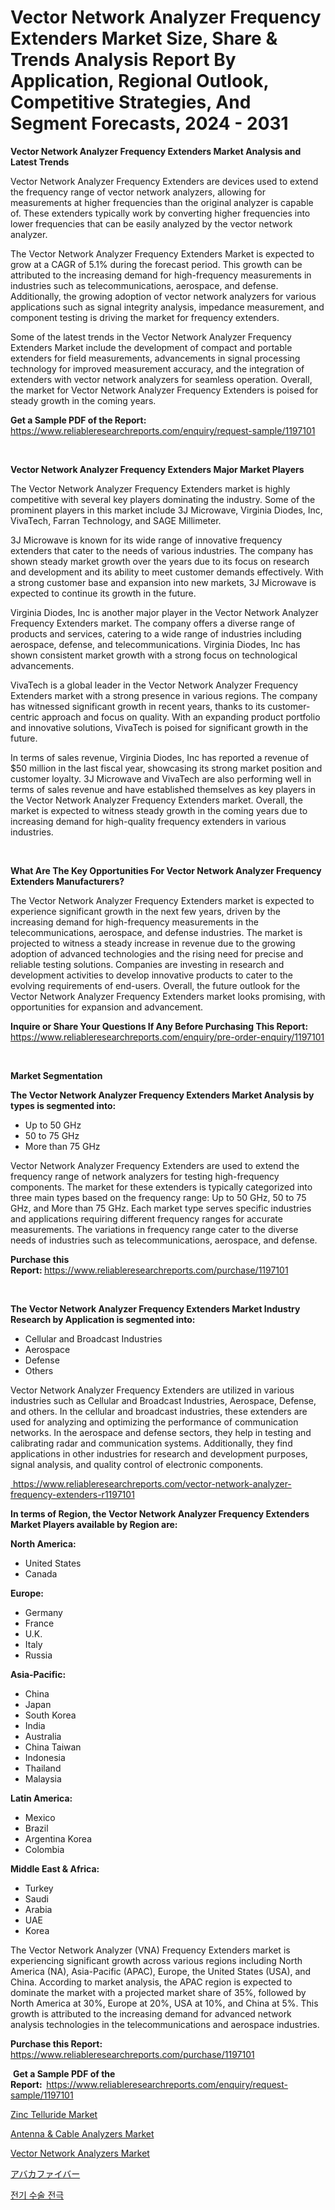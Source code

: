 <p><h1>Vector Network Analyzer Frequency Extenders Market Size, Share & Trends Analysis Report By Application, Regional Outlook, Competitive Strategies, And Segment Forecasts, 2024 - 2031</h1></p><p><strong>Vector Network Analyzer Frequency Extenders Market Analysis and Latest Trends</strong></p>
<p><p>Vector Network Analyzer Frequency Extenders are devices used to extend the frequency range of vector network analyzers, allowing for measurements at higher frequencies than the original analyzer is capable of. These extenders typically work by converting higher frequencies into lower frequencies that can be easily analyzed by the vector network analyzer.</p><p>The Vector Network Analyzer Frequency Extenders Market is expected to grow at a CAGR of 5.1% during the forecast period. This growth can be attributed to the increasing demand for high-frequency measurements in industries such as telecommunications, aerospace, and defense. Additionally, the growing adoption of vector network analyzers for various applications such as signal integrity analysis, impedance measurement, and component testing is driving the market for frequency extenders.</p><p>Some of the latest trends in the Vector Network Analyzer Frequency Extenders Market include the development of compact and portable extenders for field measurements, advancements in signal processing technology for improved measurement accuracy, and the integration of extenders with vector network analyzers for seamless operation. Overall, the market for Vector Network Analyzer Frequency Extenders is poised for steady growth in the coming years.</p></p>
<p><strong>Get a Sample PDF of the Report:&nbsp;</strong> <a href="https://www.reliableresearchreports.com/enquiry/request-sample/1197101">https://www.reliableresearchreports.com/enquiry/request-sample/1197101</a></p>
<p>&nbsp;</p>
<p><strong>Vector Network Analyzer Frequency Extenders Major Market Players</strong></p>
<p><p>The Vector Network Analyzer Frequency Extenders market is highly competitive with several key players dominating the industry. Some of the prominent players in this market include 3J Microwave, Virginia Diodes, Inc, VivaTech, Farran Technology, and SAGE Millimeter.</p><p>3J Microwave is known for its wide range of innovative frequency extenders that cater to the needs of various industries. The company has shown steady market growth over the years due to its focus on research and development and its ability to meet customer demands effectively. With a strong customer base and expansion into new markets, 3J Microwave is expected to continue its growth in the future.</p><p>Virginia Diodes, Inc is another major player in the Vector Network Analyzer Frequency Extenders market. The company offers a diverse range of products and services, catering to a wide range of industries including aerospace, defense, and telecommunications. Virginia Diodes, Inc has shown consistent market growth with a strong focus on technological advancements.</p><p>VivaTech is a global leader in the Vector Network Analyzer Frequency Extenders market with a strong presence in various regions. The company has witnessed significant growth in recent years, thanks to its customer-centric approach and focus on quality. With an expanding product portfolio and innovative solutions, VivaTech is poised for significant growth in the future.</p><p>In terms of sales revenue, Virginia Diodes, Inc has reported a revenue of $50 million in the last fiscal year, showcasing its strong market position and customer loyalty. 3J Microwave and VivaTech are also performing well in terms of sales revenue and have established themselves as key players in the Vector Network Analyzer Frequency Extenders market. Overall, the market is expected to witness steady growth in the coming years due to increasing demand for high-quality frequency extenders in various industries.</p></p>
<p>&nbsp;</p>
<p><strong>What Are The Key Opportunities For Vector Network Analyzer Frequency Extenders Manufacturers?</strong></p>
<p><p>The Vector Network Analyzer Frequency Extenders market is expected to experience significant growth in the next few years, driven by the increasing demand for high-frequency measurements in the telecommunications, aerospace, and defense industries. The market is projected to witness a steady increase in revenue due to the growing adoption of advanced technologies and the rising need for precise and reliable testing solutions. Companies are investing in research and development activities to develop innovative products to cater to the evolving requirements of end-users. Overall, the future outlook for the Vector Network Analyzer Frequency Extenders market looks promising, with opportunities for expansion and advancement.</p></p>
<p><strong>Inquire or Share Your Questions If Any Before Purchasing This Report:</strong> <a href="https://www.reliableresearchreports.com/enquiry/pre-order-enquiry/1197101">https://www.reliableresearchreports.com/enquiry/pre-order-enquiry/1197101</a></p>
<p>&nbsp;</p>
<p><strong>Market Segmentation</strong></p>
<p><strong>The Vector Network Analyzer Frequency Extenders Market Analysis by types is segmented into:</strong></p>
<p><ul><li>Up to 50 GHz</li><li>50 to 75 GHz</li><li>More than 75 GHz</li></ul></p>
<p><p>Vector Network Analyzer Frequency Extenders are used to extend the frequency range of network analyzers for testing high-frequency components. The market for these extenders is typically categorized into three main types based on the frequency range: Up to 50 GHz, 50 to 75 GHz, and More than 75 GHz. Each market type serves specific industries and applications requiring different frequency ranges for accurate measurements. The variations in frequency range cater to the diverse needs of industries such as telecommunications, aerospace, and defense.</p></p>
<p><strong>Purchase this Report:&nbsp;</strong><a href="https://www.reliableresearchreports.com/purchase/1197101">https://www.reliableresearchreports.com/purchase/1197101</a></p>
<p>&nbsp;</p>
<p><strong>The Vector Network Analyzer Frequency Extenders Market Industry Research by Application is segmented into:</strong></p>
<p><ul><li>Cellular and Broadcast Industries</li><li>Aerospace</li><li>Defense</li><li>Others</li></ul></p>
<p><p>Vector Network Analyzer Frequency Extenders are utilized in various industries such as Cellular and Broadcast Industries, Aerospace, Defense, and others. In the cellular and broadcast industries, these extenders are used for analyzing and optimizing the performance of communication networks. In the aerospace and defense sectors, they help in testing and calibrating radar and communication systems. Additionally, they find applications in other industries for research and development purposes, signal analysis, and quality control of electronic components.</p></p>
<p><a href="https://www.reliableresearchreports.com/vector-network-analyzer-frequency-extenders-r1197101">&nbsp;https://www.reliableresearchreports.com/vector-network-analyzer-frequency-extenders-r1197101</a></p>
<p><strong>In terms of Region, the Vector Network Analyzer Frequency Extenders Market Players available by Region are:</strong></p>
<p>
    <p> <strong> North America: </strong>
        <ul>
            <li>United States</li>
            <li>Canada</li>
        </ul>
        </p> 
    <p> <strong> Europe: </strong>
        <ul>
            <li>Germany</li>
            <li>France</li>
            <li>U.K.</li>
            <li>Italy</li>
            <li>Russia</li>
        </ul>
        </p> 
    <p> <strong> Asia-Pacific: </strong>
        <ul>
            <li>China</li>
            <li>Japan</li>
            <li>South Korea</li>
            <li>India</li>
            <li>Australia</li>
            <li>China Taiwan</li>
            <li>Indonesia</li>
            <li>Thailand</li>
            <li>Malaysia</li>
        </ul>
        </p> 
    <p> <strong> Latin America: </strong>
        <ul>
            <li>Mexico</li>
            <li>Brazil</li>
            <li>Argentina Korea</li>
            <li>Colombia</li>
        </ul>
        </p> 
    <p> <strong> Middle East & Africa: </strong>
        <ul>
            <li>Turkey</li>
            <li>Saudi</li>
            <li>Arabia</li>
            <li>UAE</li>
            <li>Korea</li>
        </ul>
    </p>
    </p>
<p><p>The Vector Network Analyzer (VNA) Frequency Extenders market is experiencing significant growth across various regions including North America (NA), Asia-Pacific (APAC), Europe, the United States (USA), and China. According to market analysis, the APAC region is expected to dominate the market with a projected market share of 35%, followed by North America at 30%, Europe at 20%, USA at 10%, and China at 5%. This growth is attributed to the increasing demand for advanced network analysis technologies in the telecommunications and aerospace industries.</p></p>
<p><strong>Purchase this Report: </strong><a href="https://www.reliableresearchreports.com/purchase/1197101">https://www.reliableresearchreports.com/purchase/1197101</a></p>
<p>&nbsp;<strong>Get a Sample PDF of the Report:&nbsp;&nbsp;</strong><a href="https://www.reliableresearchreports.com/enquiry/request-sample/1197101">https://www.reliableresearchreports.com/enquiry/request-sample/1197101</a></p>
<p><strong></strong></p>
<p><p><a href="https://issuu.com/reportprime-2/docs/zinc-telluride-market-size-2030.pptx">Zinc Telluride Market</a></p><p><a href="https://github.com/gamblestampleyjenny50m5sl6/Market-Research-Report-List-2/blob/main/antenna-cable-analyzers-market.md">Antenna & Cable Analyzers Market</a></p><p><a href="https://github.com/nicholepatriciadoylenwnrjr0/Market-Research-Report-List-2/blob/main/vector-network-analyzers-market.md">Vector Network Analyzers Market</a></p><p><a href="https://github.com/nemesis2824/Market-Research-Report-List-1/blob/main/838434742326.md">アバカファイバー</a></p><p><a href="https://github.com/shade463/Market-Research-Report-List-1/blob/main/603151938794.md">전기 수술 전극</a></p></p>